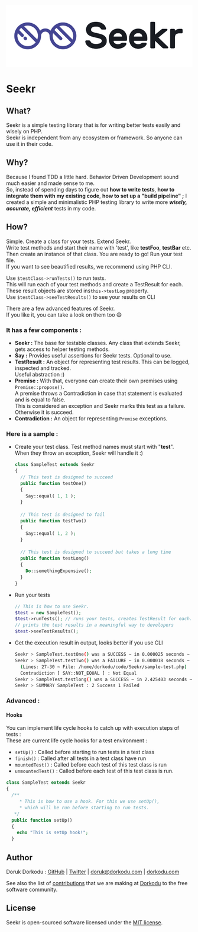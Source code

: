 ![Seekr Logo](assets/seekr-logo.png)

# Seekr

## What?

Seekr is a simple testing library that is for writing better tests easily and wisely on PHP. <br>Seekr is independent from any ecosystem or framework. So anyone can use it in their code.

## Why?

Because I found TDD a little hard. Behavior Driven Development sound much easier and made sense to me. <br>So, instead of spending days to figure out **how to write tests**, **how to integrate them with my existing code**, **how to set up a "build pipeline" ;** I created a simple and minimalistic PHP testing library to write more ***wisely, accurate, efficient*** tests in my code.

## How?

Simple. Create a class for your tests. Extend Seekr. <br>Write test methods and start their name with 'test', like **testFoo**, **testBar** etc.<br>Then create an instance of that class. You are ready to go! Run your test file.<br>If you want to see beautified results, we recommend using PHP CLI.

Use  `$testClass->runTests()` to run tests. <br>This will run each of your test methods and create a TestResult for each. <br>These result objects are stored in`$this->testLog` property. <br>Use  `$testClass->seeTestResults()` to see your results on CLI<br>

There are a few advanced features of Seekr. <br>If you like it, you can take a look on them too :smile:

### **It has a few components :**

- **Seekr :** The base for testable classes. Any class that extends Seekr, gets access to helper testing methods.
- **Say :** Provides useful assertions for Seekr tests. Optional to use.
- **TestResult :** An object for representing test results. This can be logged, inspected and tracked. <br>Useful abstraction :)
- **Premise :** With that, everyone can create their own premises using `Premise::propose()`. <br>A premise throws a Contradiction in case that statement is evaluated and is equal to false.<br>This is considered an exception and Seekr marks this test as a failure. Otherwise it is succeed.
- **Contradiction :** An object for representing `Premise` exceptions.

### Here is a sample :

- Create your test class. Test method names must start with "**test**". <br>When they throw an exception, Seekr will handle it :)

  ```php
  class SampleTest extends Seekr 
  {
    // This test is designed to succeed
    public function testOne()
    {
      Say::equal( 1, 1 );
    }
    
    // This test is designed to fail
    public function testTwo()
    {
      Say::equal( 1, 2 );
    }
    
    // This test is designed to succeed but takes a long time
    public function testLong()
    {
      Do::somethingExpensive();
    }
  }
  ```
  
- Run your tests

  ```php
  // This is how to use Seekr.
  $test = new SampleTest();
  $test->runTests(); // runs your tests, creates TestResult for each.
  // prints the test results in a meaningful way to developers
  $test->seeTestResults();
  ```

- Get the execution result in output, looks better if you use CLI

  ```bash
  Seekr > SampleTest.testOne() was a SUCCESS ~ in 0.000025 seconds ~ 498.81 kB
  Seekr > SampleTest.testTwo() was a FAILURE ~ in 0.000018 seconds ~ 498.81 kB
    (Lines: 27-30 ~ File: /home/dorkodu/code/Seekr/sample-test.php)
    Contradiction [ SAY::NOT_EQUAL ] : Not Equal
  Seekr > SampleTest.testlong() was a SUCCESS ~ in 2.425403 seconds ~ 512.47 MB
  Seekr > SUMMARY SampleTest : 2 Success 1 Failed
  ```

### Advanced :

#### Hooks

You can implement life cycle hooks to catch up with execution steps of tests :<br>These are current life cycle hooks for a test environment :

- `setUp()` :  Called before starting to run tests in a test class
- `finish()` : Called after all tests in a test class have run
- `mountedTest()` : Called before each test of this test class is run
- `unmountedTest()` : Called before each test of this test class is run.

```php
class SampleTest extends Seekr 
{
  /**
	 * This is how to use a hook. For this we use setUp(),
	 * which will be run before starting to run tests.
   */ 
  public function setUp()
  {
    echo "This is setUp hook!";
  }
```

## Author

Doruk Dorkodu : [GitHub](https://github.com/dorukdorkodu)  | [Twitter](https://twitter.com/dorukdorkodu) | [doruk@dorkodu.com](mailto:doruk@dorkodu.com) | [dorkodu.com](https://dorkodu.com)

See also the list of [contributions](https://libre.dorkodu.com) that we are making at [Dorkodu](dorkodu.com) to the free software community.

## License

Seekr is open-sourced software licensed under the [MIT license](LICENSE).

